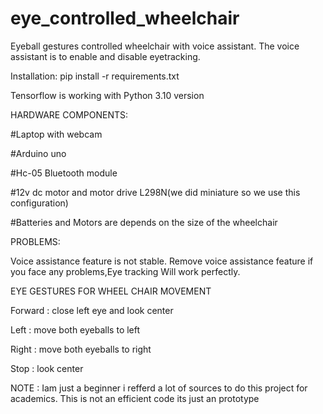 # eye_controlled_wheelchair

  Eyeball gestures controlled wheelchair with voice assistant.
  The voice assistant is to enable and disable eyetracking.
  
Installation:
pip install -r requirements.txt

  Tensorflow is working with Python 3.10 version 
  
  
HARDWARE COMPONENTS:

  #Laptop with webcam
  
  #Arduino uno
  
  #Hc-05 Bluetooth module
  
  #12v dc motor and motor drive L298N(we did miniature so we use this configuration)
  
  #Batteries and Motors are depends on the size of the wheelchair
  
PROBLEMS:

  Voice assistance feature is not stable.
  Remove voice assistance feature if you face   any problems,Eye tracking Will work perfectly.

EYE GESTURES FOR WHEEL CHAIR MOVEMENT

  Forward : close left eye and look center
  
  Left : move both eyeballs to left
  
  Right : move both eyeballs to right
  
  Stop : look center
  
  
NOTE : Iam just a beginner i refferd a lot of sources to do this project for academics. This is not an efficient code its just an prototype 
